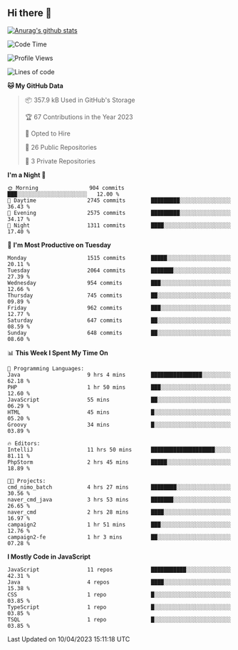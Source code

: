 ## Hi there 👋

[![Anurag's github stats](https://github-readme-stats.vercel.app/api?username=Songwonseok)](https://github.com/anuraghazra/github-readme-stats)



<!--START_SECTION:waka-->
![Code Time](http://img.shields.io/badge/Code%20Time-2%2C176%20hrs%2014%20mins-blue)

![Profile Views](http://img.shields.io/badge/Profile%20Views-1-blue)

![Lines of code](https://img.shields.io/badge/From%20Hello%20World%20I%27ve%20Written-35.0%20million%20lines%20of%20code-blue)

**🐱 My GitHub Data** 

> 📦 357.9 kB Used in GitHub's Storage 
 > 
> 🏆 67 Contributions in the Year 2023
 > 
> 💼 Opted to Hire
 > 
> 📜 26 Public Repositories 
 > 
> 🔑 3 Private Repositories 
 > 
**I'm a Night 🦉** 

```text
🌞 Morning                904 commits         ███░░░░░░░░░░░░░░░░░░░░░░   12.00 % 
🌆 Daytime                2745 commits        █████████░░░░░░░░░░░░░░░░   36.43 % 
🌃 Evening                2575 commits        █████████░░░░░░░░░░░░░░░░   34.17 % 
🌙 Night                  1311 commits        ████░░░░░░░░░░░░░░░░░░░░░   17.40 % 
```
📅 **I'm Most Productive on Tuesday** 

```text
Monday                   1515 commits        █████░░░░░░░░░░░░░░░░░░░░   20.11 % 
Tuesday                  2064 commits        ███████░░░░░░░░░░░░░░░░░░   27.39 % 
Wednesday                954 commits         ███░░░░░░░░░░░░░░░░░░░░░░   12.66 % 
Thursday                 745 commits         ██░░░░░░░░░░░░░░░░░░░░░░░   09.89 % 
Friday                   962 commits         ███░░░░░░░░░░░░░░░░░░░░░░   12.77 % 
Saturday                 647 commits         ██░░░░░░░░░░░░░░░░░░░░░░░   08.59 % 
Sunday                   648 commits         ██░░░░░░░░░░░░░░░░░░░░░░░   08.60 % 
```


📊 **This Week I Spent My Time On** 

```text
💬 Programming Languages: 
Java                     9 hrs 4 mins        ████████████████░░░░░░░░░   62.18 % 
PHP                      1 hr 50 mins        ███░░░░░░░░░░░░░░░░░░░░░░   12.60 % 
JavaScript               55 mins             ██░░░░░░░░░░░░░░░░░░░░░░░   06.29 % 
HTML                     45 mins             █░░░░░░░░░░░░░░░░░░░░░░░░   05.20 % 
Groovy                   34 mins             █░░░░░░░░░░░░░░░░░░░░░░░░   03.89 % 

🔥 Editors: 
IntelliJ                 11 hrs 50 mins      ████████████████████░░░░░   81.11 % 
PhpStorm                 2 hrs 45 mins       █████░░░░░░░░░░░░░░░░░░░░   18.89 % 

🐱‍💻 Projects: 
cmd_nimo_batch           4 hrs 27 mins       ████████░░░░░░░░░░░░░░░░░   30.56 % 
naver_cmd_java           3 hrs 53 mins       ███████░░░░░░░░░░░░░░░░░░   26.65 % 
naver_cmd                2 hrs 28 mins       ████░░░░░░░░░░░░░░░░░░░░░   16.97 % 
campaign2                1 hr 51 mins        ███░░░░░░░░░░░░░░░░░░░░░░   12.76 % 
campaign2-fe             1 hr 3 mins         ██░░░░░░░░░░░░░░░░░░░░░░░   07.28 % 
```

**I Mostly Code in JavaScript** 

```text
JavaScript               11 repos            ███████████░░░░░░░░░░░░░░   42.31 % 
Java                     4 repos             ████░░░░░░░░░░░░░░░░░░░░░   15.38 % 
CSS                      1 repo              █░░░░░░░░░░░░░░░░░░░░░░░░   03.85 % 
TypeScript               1 repo              █░░░░░░░░░░░░░░░░░░░░░░░░   03.85 % 
TSQL                     1 repo              █░░░░░░░░░░░░░░░░░░░░░░░░   03.85 % 
```




 Last Updated on 10/04/2023 15:11:18 UTC
<!--END_SECTION:waka-->
